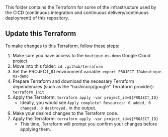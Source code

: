 This folder contains the Terraform for some of the infrastructure used by the CICD (continuous integration and continuous delivery/continuous deployment) of this repository.

## Update this Terraform

To make changes to this Terraform, follow these steps:

1. Make sure you have access to the `boutique-ms-demo` Google Cloud project.
1. Move into this folder: `cd .github/terraform`
1. Set the PROJECT_ID environment variable: `export PROJECT_ID=boutique-ms-demo`
1. Prepare Terraform and download the necessary Terraform dependencies (such as the "hashicorp/google" Terraform provider): `terraform init`
1. Apply the Terraform: `terraform apply -var project_id=${PROJECT_ID}`
    * Ideally, you would see `Apply complete! Resources: 0 added, 0 changed, 0 destroyed.` in the output.
1. Make your desired changes to the Terraform code.
1. Apply the Terraform: `terraform apply -var project_id=${PROJECT_ID}`
    * This time, Terraform will prompt you confirm your changes before applying them.
